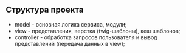 ## Структура проекта

* model - основная логика сервиса, модули;
* view - представления, верстка (twig-шаблоны), кеш шаблонов;
* controller - обработка запросов пользователя и вывод представлений (передача данных в view);
